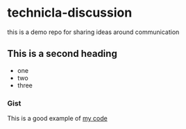 # technicla-discussion
this is a demo repo for sharing ideas around communication


## This is a second heading

* one
* two
* three

### Gist

This is a good example of [my code](https://gist.github.com/joseluisvr93/70008bfe313a1c9f2f81071716fceab1)
